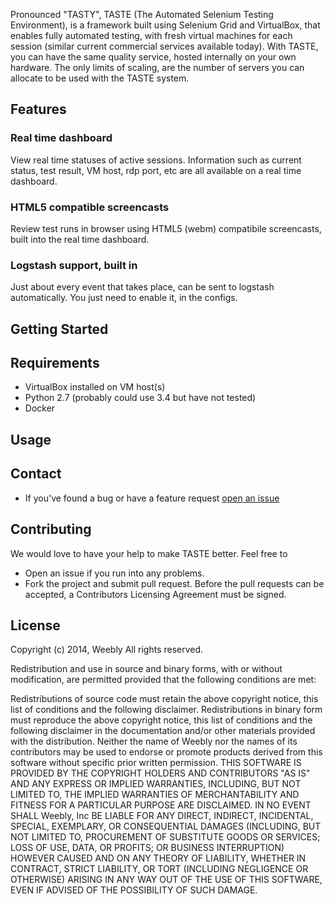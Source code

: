 Pronounced "TASTY", TASTE (The Automated Selenium Testing Environment), is a framework built using Selenium Grid and VirtualBox, that enables fully
automated testing, with fresh virtual machines for each session (similar current commercial services available today). With TASTE,
you can have the same quality service, hosted internally on your own hardware. The only limits of scaling, are the number of servers
you can allocate to be used with the TASTE system.

## Features

### Real time dashboard

View real time statuses of active sessions. Information such as current status, test result, VM host, rdp port, etc are all available on a real time dashboard.

### HTML5 compatible screencasts 

Review test runs in browser using HTML5 (webm) compatibile screencasts, built into the real time dashboard.

### Logstash support, built in

Just about every event that takes place, can be sent to logstash automatically. You just need to enable it, in the configs.


## Getting Started


## Requirements

* VirtualBox installed on VM host(s)
* Python 2.7 (probably could use 3.4 but have not tested)
* Docker

## Usage


## Contact

* If you've found a bug or have a feature request [open an issue](https://github.com/weebly/TASTE/issues/new)

## Contributing

We would love to have your help to make TASTE better. Feel free to

 - Open an issue if you run into any problems.
 - Fork the project and submit pull request. Before the pull requests can be accepted, a Contributors Licensing Agreement must be signed.

## License

Copyright (c) 2014, Weebly All rights reserved.

Redistribution and use in source and binary forms, with or without modification, are permitted provided that the following conditions are met:

Redistributions of source code must retain the above copyright notice, this list of conditions and the following disclaimer. Redistributions in binary form must reproduce the above copyright notice, this list of conditions and the following disclaimer in the documentation and/or other materials provided with the distribution. Neither the name of Weebly nor the names of its contributors may be used to endorse or promote products derived from this software without specific prior written permission. THIS SOFTWARE IS PROVIDED BY THE COPYRIGHT HOLDERS AND CONTRIBUTORS "AS IS" AND ANY EXPRESS OR IMPLIED WARRANTIES, INCLUDING, BUT NOT LIMITED TO, THE IMPLIED WARRANTIES OF MERCHANTABILITY AND FITNESS FOR A PARTICULAR PURPOSE ARE DISCLAIMED. IN NO EVENT SHALL Weebly, Inc BE LIABLE FOR ANY DIRECT, INDIRECT, INCIDENTAL, SPECIAL, EXEMPLARY, OR CONSEQUENTIAL DAMAGES (INCLUDING, BUT NOT LIMITED TO, PROCUREMENT OF SUBSTITUTE GOODS OR SERVICES; LOSS OF USE, DATA, OR PROFITS; OR BUSINESS INTERRUPTION) HOWEVER CAUSED AND ON ANY THEORY OF LIABILITY, WHETHER IN CONTRACT, STRICT LIABILITY, OR TORT (INCLUDING NEGLIGENCE OR OTHERWISE) ARISING IN ANY WAY OUT OF THE USE OF THIS SOFTWARE, EVEN IF ADVISED OF THE POSSIBILITY OF SUCH DAMAGE.
